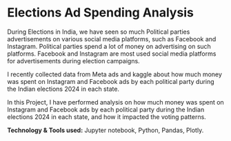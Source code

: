 # Elections Ad Spending Analysis
During Elections in India, we have seen so much Political parties advertisements on various social media platforms, such as Facebook and Instagram.
Political parties spend a lot of money on advertising on such platforms.
Facebook and Instagram are most used social media platforms for advertisements during election campaigns.

I recently collected data from Meta ads and kaggle about how much money was spent on Instagram and Facebook ads by each political party during the Indian elections 2024 in each state.

In this Project, I have performed analysis on how much money was spent on Instagram and Facebook ads by each political party during the Indian elections 2024 in each state, and how it impacted the voting patterns. 

**Technology & Tools used:** Jupyter notebook, Python, Pandas, Plotly.